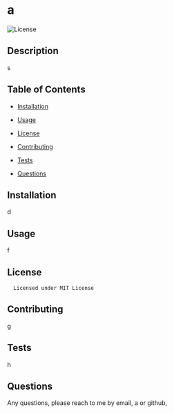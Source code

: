 # a
  ![License](https://img.shields.io/badge/License-MIT-blue.svg) 

  ## Description
  s

  ## Table of Contents

  * [Installation](#installation)

  * [Usage](#usage)

  * [License](#license)

  * [Contributing](#contributing)

  * [Tests](#tests)

  * [Questions](#questions)

  ## Installation
  d

  ## Usage
  f
  
  ## License
      Licensed under MIT License

  ## Contributing
  g

  ## Tests
  h

  ## Questions
  Any questions, please reach to me by email, a or github, [](https://github.com//)
  
